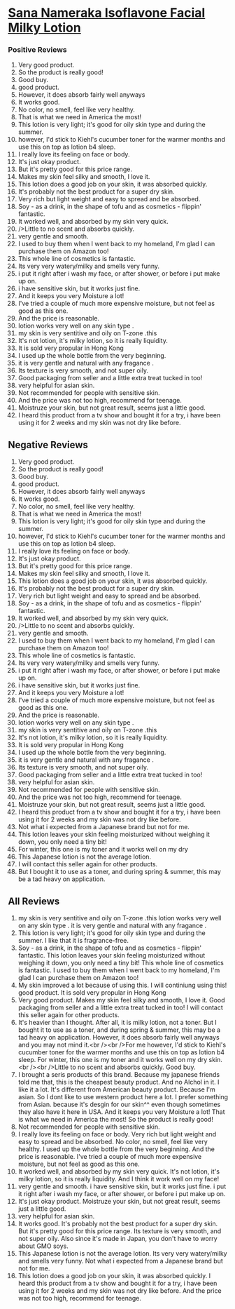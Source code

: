 # [Sana Nameraka Isoflavone Facial Milky Lotion](https://products.checkmycream.com/products/Sana-Nameraka-Isoflavone-Facial-Milky-Lotion.html)

### Positive Reviews

<ol>
      <li>Very good product.  </li>
      <li>So the product is really good!</li>
      <li>Good buy.</li>
      <li>good product.</li>
      <li>However, it does absorb fairly well anyways</li>
      <li>It works good.</li>
      <li>No color, no smell, feel like very healthy.</li>
      <li>That is what we need in America the most!    </li>
      <li>This lotion is very light; it&#x27;s good for oily skin type and during the summer.  </li>
      <li>however, I&#x27;d stick to Kiehl&#x27;s cucumber toner for the warmer months and use this on top as lotion b4 sleep.</li>
      <li>I really love its feeling on face or body.</li>
      <li>It&#x27;s just okay product.</li>
      <li>But it&#x27;s pretty good for this price range.</li>
      <li>Makes my skin feel silky and smooth, I love it.  </li>
      <li>This lotion does a good job on your skin, it was absorbed quickly.</li>
      <li>It&#x27;s probably not the best product for a super dry skin.</li>
      <li>Very rich but light weight and easy to spread and be absorbed.</li>
      <li>Soy - as a drink, in the shape of tofu and as cosmetics - flippin&#x27; fantastic.</li>
      <li>It worked well, and absorbed by my skin very quick.</li>
      <li>/&gt;Little to no scent and absorbs quickly.</li>
      <li>very gentle and smooth.</li>
      <li>I used to buy them when I went back to my homeland, I&#x27;m glad I can purchase them on Amazon too!</li>
      <li>This whole line of cosmetics is fantastic.</li>
      <li>Its very very watery/milky and smells very funny.</li>
      <li>i put it right after i wash my face, or after shower, or before i put make up on.</li>
      <li>i have sensitive skin, but it works just fine.</li>
      <li>And it keeps you very Moisture a lot!</li>
      <li>I&#x27;ve tried a couple of much more expensive moisture, but not feel as good as this one.</li>
      <li>And the price is reasonable.</li>
      <li>lotion works very well on any skin type  .</li>
      <li>my skin is very sentitive and oily on T-zone .this</li>
      <li>It&#x27;s not lotion, it&#x27;s milky lotion, so it is really liquidity.</li>
      <li>It is sold very propular in Hong Kong</li>
      <li>I used up the whole bottle from the very beginning.</li>
      <li>it is very gentle  and natural with any fragance .</li>
      <li>Its texture is very smooth, and not super oily.</li>
      <li>Good packaging from seller and a little extra treat tucked in too!  </li>
      <li>very helpful for asian skin.</li>
      <li>Not recommended for people with sensitive skin.</li>
      <li>And the price was not too high, recommend for teenage.</li>
      <li>Moistruze  your skin, but not great result, seems just a little good.</li>
      <li>I heard this product from a tv show and bought it for a try, i have been using it for 2 weeks and my skin was not dry like before.</li>
</ol>


<h2>Negative Reviews</h2>
<ol>
<li> Very good product.  </li>
<li> So the product is really good!</li>
<li> Good buy.</li>
<li> good product.</li>
<li> However, it does absorb fairly well anyways</li>
<li> It works good.</li>
<li> No color, no smell, feel like very healthy.</li>
<li> That is what we need in America the most!    </li>
<li> This lotion is very light; it&#x27;s good for oily skin type and during the summer.  </li>
<li> however, I&#x27;d stick to Kiehl&#x27;s cucumber toner for the warmer months and use this on top as lotion b4 sleep.</li>
<li> I really love its feeling on face or body.</li>
<li> It&#x27;s just okay product.</li>
<li> But it&#x27;s pretty good for this price range.</li>
<li> Makes my skin feel silky and smooth, I love it.  </li>
<li> This lotion does a good job on your skin, it was absorbed quickly.</li>
<li> It&#x27;s probably not the best product for a super dry skin.</li>
<li> Very rich but light weight and easy to spread and be absorbed.</li>
<li> Soy - as a drink, in the shape of tofu and as cosmetics - flippin&#x27; fantastic.</li>
<li> It worked well, and absorbed by my skin very quick.</li>
<li> /&gt;Little to no scent and absorbs quickly.</li>
<li> very gentle and smooth.</li>
<li> I used to buy them when I went back to my homeland, I&#x27;m glad I can purchase them on Amazon too!</li>
<li> This whole line of cosmetics is fantastic.</li>
<li> Its very very watery/milky and smells very funny.</li>
<li> i put it right after i wash my face, or after shower, or before i put make up on.</li>
<li> i have sensitive skin, but it works just fine.</li>
<li> And it keeps you very Moisture a lot!</li>
<li> I&#x27;ve tried a couple of much more expensive moisture, but not feel as good as this one.</li>
<li> And the price is reasonable.</li>
<li> lotion works very well on any skin type  .</li>
<li> my skin is very sentitive and oily on T-zone .this</li>
<li> It&#x27;s not lotion, it&#x27;s milky lotion, so it is really liquidity.</li>
<li> It is sold very propular in Hong Kong</li>
<li> I used up the whole bottle from the very beginning.</li>
<li> it is very gentle  and natural with any fragance .</li>
<li> Its texture is very smooth, and not super oily.</li>
<li> Good packaging from seller and a little extra treat tucked in too!  </li>
<li> very helpful for asian skin.</li>
<li> Not recommended for people with sensitive skin.</li>
<li> And the price was not too high, recommend for teenage.</li>
<li> Moistruze  your skin, but not great result, seems just a little good.</li>
<li> I heard this product from a tv show and bought it for a try, i have been using it for 2 weeks and my skin was not dry like before.</li>
<li> Not what i expected from a Japanese brand but not for me.</li>
<li> This lotion leaves your skin feeling moisturized without weighing it down, you only need a tiny bit!</li>
<li> For winter, this one is my toner and it works well on my dry</li>
<li> This Japanese lotion is not the average lotion.</li>
<li> I will contact this seller again for other products.</li>
<li> But I bought it to use as a toner, and during spring &amp; summer, this may be a tad heavy on application.</li>
</ol>

<h2>All Reviews</h2>

<ol>
    <li> my skin is very sentitive and oily on T-zone .this lotion works very well on any skin type  . it is very gentle  and natural with any fragance .</li>
    <li> This lotion is very light; it&#x27;s good for oily skin type and during the summer.  I like that it is fragrance-free.</li>
    <li> Soy - as a drink, in the shape of tofu and as cosmetics - flippin&#x27; fantastic. This lotion leaves your skin feeling moisturized without weighing it down, you only need a tiny bit! This whole line of cosmetics is fantastic. I used to buy them when I went back to my homeland, I&#x27;m glad I can purchase them on Amazon too!</li>
    <li> My skin improved a lot because of using this. I will continiung using this! good product. It is sold very propular in Hong Kong</li>
    <li> Very good product.  Makes my skin feel silky and smooth, I love it.  Good packaging from seller and a little extra treat tucked in too!  I will contact this seller again for other products.</li>
    <li> It&#x27;s heavier than I thought. After all, it is milky lotion, not a toner. But I bought it to use as a toner, and during spring &amp; summer, this may be a tad heavy on application. However, it does absorb fairly well anyways and you may not mind it.&lt;br /&gt;&lt;br /&gt;For me however, I&#x27;d stick to Kiehl&#x27;s cucumber toner for the warmer months and use this on top as lotion b4 sleep. For winter, this one is my toner and it works well on my dry skin.&lt;br /&gt;&lt;br /&gt;Little to no scent and absorbs quickly. Good buy.</li>
    <li> I brought a seris products of this brand.  Because my japanese friends told me that, this is the cheapest beauty product. And no Alchol in it.    I like it a lot. It&#x27;s different from American beauty product.   Because I&#x27;m asian. So I dont like to use western product here a lot. I prefer something from Asian. because it&#x27;s desgin for our skin^^ even though sometimes they also have it here in USA.    And it keeps you very Moisture a lot! That is what we need in America the most!    So the product is really good!</li>
    <li> Not recommended for people with sensitive skin.</li>
    <li> I really love its feeling on face or body. Very rich but light weight and easy to spread and be absorbed. No color, no smell, feel like very healthy. I used up the whole bottle from the very beginning. And the price is reasonable. I&#x27;ve tried a couple of much more expensive moisture, but not feel as good as this one.</li>
    <li> It worked well, and absorbed by my skin very quick. It&#x27;s not lotion, it&#x27;s milky lotion, so it is really liquidity. And I think it work well on my face!</li>
    <li> very gentle and smooth. i have sensitive skin, but it works just fine. i put it right after i wash my face, or after shower, or before i put make up on.</li>
    <li> It&#x27;s just okay product. Moistruze  your skin, but not great result, seems just a little good.</li>
    <li> very helpful for asian skin.</li>
    <li> It works good. It&#x27;s probably not the best product for a super dry skin. But it&#x27;s pretty good for this price range. Its texture is very smooth, and not super oily. Also since it&#x27;s made in Japan, you don&#x27;t have to worry about GMO soys.</li>
    <li> This Japanese lotion is not the average lotion. Its very very watery/milky and smells very funny. Not what i expected from a Japanese brand but not for me.</li>
    <li> This lotion does a good job on your skin, it was absorbed quickly. I heard this product from a tv show and bought it for a try, i have been using it for 2 weeks and my skin was not dry like before. And the price was not too high, recommend for teenage.</li>
</ol>




